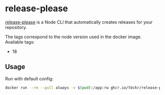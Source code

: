 # release-please

[release-please](https://github.com/googleapis/release-please) is a Node CLI that automatically creates releases for
your repository.

The tags correspond to the node version used in the docker image. Available tags:

- 18

## Usage

Run with default config:

```bash
docker run --rm --pull always -v $(pwd):/app:rw ghcr.io/tbckr/release-please:18
```
